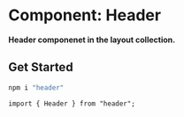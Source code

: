 # Component: Header

**Header componenet in the layout collection.**

## Get Started

```sh
npm i "header"
```

```
import { Header } from "header";
```
